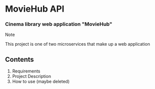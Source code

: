 # MovieHub API

### Cinema library web application "MovieHub"

> [!NOTE]
> This project is one of two microservices that make up a web application

## Contents
1. Requirements
2. Project Description
3. How to use (maybe deleted)
